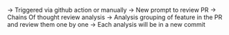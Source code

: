   -> Triggered via github action or manually
  -> New prompt to review PR
  -> Chains Of thought review analysis
    -> Analysis grouping of feature in the PR and review them one by one
    -> Each analysis will be in a new commit
